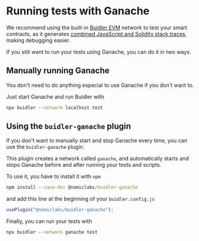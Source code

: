 # Running tests with Ganache

We recommend using the built-in [Buidler EVM](../buidler-evm/README.md) network to test your
smart contracts, as it generates [combined JavaScript and Solidity stack traces](../buidler-evm/README.md#solidity-stack-traces),
making debugging easier.

If you still want to run your tests using Ganache, you can do it in two ways.

## Manually running Ganache

You don't need to do anything especial to use Ganache if you don't want to.

Just start Ganache and run Buidler with

```cmd
npx buidler --network localhost test
```

## Using the `buidler-ganache` plugin

If you don't want to manually start and stop Ganache every time, you can use
the `buidler-ganache` plugin.

This plugin creates a network called `ganache`, and automatically
starts and stops Ganache before and after running your tests and scripts.

To use it, you have to install it with `npm`

```cmd
npm install --save-dev @nomiclabs/buidler-ganache
```

and add this line at the beginning of your `buidler.config.js`

```js
usePlugin("@nomiclabs/buidler-ganache");
```

Finally, you can run your tests with
 
```cmd
npx buidler --network ganache test
```
